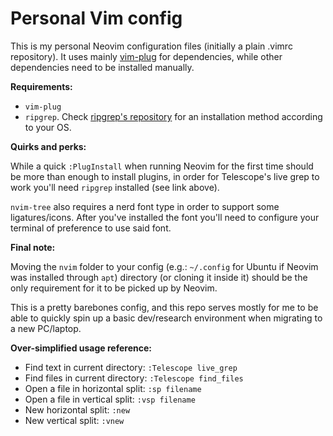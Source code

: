 # Personal Vim config

This is my personal Neovim configuration files (initially a plain .vimrc repository). It uses mainly [vim-plug](https://github.com/junegunn/vim-plug) for dependencies, while other dependencies need to be installed manually.

**Requirements:**

- `vim-plug`
- `ripgrep`. Check [ripgrep's repository](https://github.com/BurntSushi/ripgrep) for an installation method according to your OS.

**Quirks and perks:**

While a quick `:PlugInstall` when running Neovim for the first time should be more than enough to install plugins, in order for Telescope's live grep to work you'll need `ripgrep` installed (see link above). 

`nvim-tree` also requires a nerd font type in order to support some ligatures/icons. After you've installed the font you'll need to configure your terminal of preference to use said font.

**Final note:**

Moving the `nvim` folder to your config (e.g.: `~/.config` for Ubuntu if Neovim was installed through `apt`) directory (or cloning it inside it) should be the only requirement for it to be picked up by Neovim. 

This is a pretty barebones config, and this repo serves mostly for me to be able to quickly spin up a basic dev/research environment when migrating to a new PC/laptop.

**Over-simplified usage reference:**

- Find text in current directory: `:Telescope live_grep`
- Find files in current directory: `:Telescope find_files`
- Open a file in horizontal split: `:sp filename`
- Open a file in vertical split: `:vsp filename`
- New horizontal split: `:new`
- New vertical split: `:vnew`

